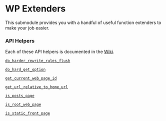 # WP Extenders

This submodule provides you with a handful of useful function extenders to make your job easier.
  
### API Helpers

Each of these API helpers is documented in the [Wiki](https://github.com/wpfulcrum/extender/wiki/WP-Functionality).

[`do_harder_rewrite_rules_flush`](https://github.com/wpfulcrum/extender/wiki/do_harder_rewrite_rules_flush)

[`do_hard_get_option`](https://github.com/wpfulcrum/extender/wiki/do_hard_get_option)

[`get_current_web_page_id`](https://github.com/wpfulcrum/extender/wiki/get_current_web_page_id)
 
[`get_url_relative_to_home_url`](https://github.com/wpfulcrum/extender/wiki/get_url_relative_to_home_url) 
 
[`is_posts_page`](https://github.com/wpfulcrum/extender/wiki/is_posts_page)

[`is_root_web_page`](https://github.com/wpfulcrum/extender/wiki/is_root_web_page)

[`is_static_front_page`](https://github.com/wpfulcrum/extender/wiki/is_static_front_page)
